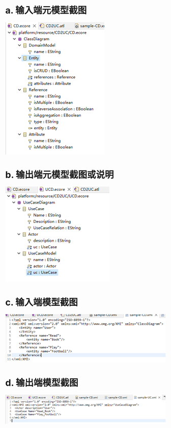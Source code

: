 # a. 输入端元模型截图
![元模型截图](1.png)
# b. 输出端元模型截图或说明
![输出端元模型截图](2.png)
# c. 输入端模型截图
![输入端模型截图](3.png)
# d. 输出端模型截图
![输出端模型截图](4.png)